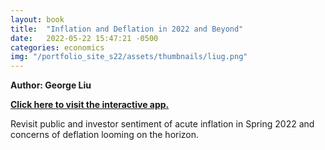 ```yaml
---
layout: book
title:  "Inflation and Deflation in 2022 and Beyond"
date:   2022-05-22 15:47:21 -0500
categories: economics
img: "/portfolio_site_s22/assets/thumbnails/liug.png"
---
```


<b>Author: George Liu</b>

<b><a href="https://george-liu-profile.shinyapps.io/Inflation_and_Deflation_in_2022_and_Beyond">Click here to visit the interactive app.</a></b>

Revisit public and investor sentiment of acute inflation in Spring 2022 and concerns of deflation
looming on the horizon.

[jekyll-docs]: https://jekyllrb.com/docs/home
[jekyll-gh]:   https://github.com/jekyll/jekyll
[jekyll-talk]: https://talk.jekyllrb.com/
